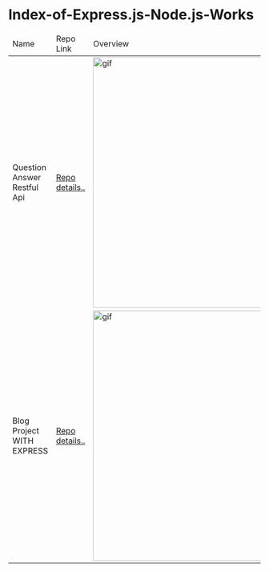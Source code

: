 # Index-of-Express.js-Node.js-Works

<!DOCTYPE html>
<html lang="en">
<head>
    <meta charset="UTF-8">
    <meta name="viewport" content="width=device-width, initial-scale=1.0">
</head>
<body>
    <table>
        <thead>
            <tr>
                <td>Name</td>
                <td>Repo Link</td>
                <td>Overview</td>
            </tr>
        </thead>
        <tbody>
            <tr>
                <td>Question Answer Restful Api</td>
                <td><a href="https://github.com/ibrahimkanber/QUESTION-ANSWER-API-PROJECT-EXPRESS-JS-MONGO-DB">Repo details..</a></td>
                <td><img src="https://user-images.githubusercontent.com/65809527/101241589-b9fb2c80-36f7-11eb-9767-21b21e73a674.gif" alt="gif"  style="height:500px"></td>
            </tr>
            <tr>
                <td>Blog Project WITH EXPRESS</td>
                <td><a href="https://github.com/ibrahimkanber/BLOG-PROJECT-EXPRESS-JS-AND-MONGO-DB">Repo details..</a></td>
                <td><img src="https://user-images.githubusercontent.com/65809527/100656799-8f068680-334d-11eb-8ed5-00cde8bd486a.gif" alt="gif"  style="height:500px"></td>
            </tr>
        </tbody>
    </table>
</body>
</html>
